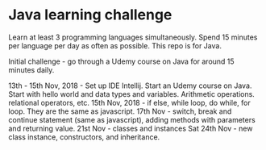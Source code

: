 # Java learning challenge

Learn at least 3 programming languages simultaneously.
Spend 15 minutes per language per day as often as possible.
This repo is for Java.

Initial challenge - go through a Udemy course on Java for around 15 minutes daily.

13th - 15th Nov, 2018 - Set up IDE Intellij. Start an Udemy course on Java. Start with hello world and data types and variables. Arithmetic operations. relational operators, etc.
15th Nov, 2018 - if else, while loop, do while, for loop.  They are the same as javascript.
17th Nov - switch, break and continue statement (same as javascript), adding methods with parameters and returning value.
21st Nov - classes and instances
Sat 24th Nov - new class instance, constructors, and inheritance.
